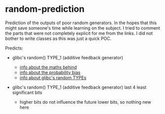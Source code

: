 # random-prediction
Prediction of the outputs of poor random generators.
In the hopes that this might save someone's time while learning on the subject.
I tried to comment the parts that were not completely explicit for me from the links.
I did not bother to write classes as this was just a quick POC.

Predicts:
- glibc's random() TYPE_1 (additive feedback generator)
  - [info about the maths behind](http://www.mathstat.dal.ca/~selinger/random/)
  - [info about the probability bias](http://stackoverflow.com/a/14679656/395386)
  - [info about glibc's random TYPEs](http://stackoverflow.com/a/25819262/395386)

- glibc's random() TYPE_1 (additive feedback generator) last 4 least significant bits
  - higher bits do not influence the future lower bits, so nothing new here
